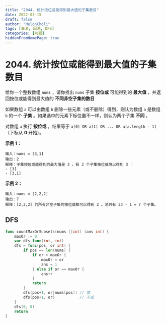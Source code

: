 ```yaml
---
title: "2044. 统计按位或能得到最大值的子集数目"
date: 2022-03-15
draft: false
author: "MelonCholi"
tags: [算法, 回溯, DFS]
categories: [刷题]
hiddenFromHomePage: true
---
```


# 2044. 统计按位或能得到最大值的子集数目

给你一个整数数组 `nums` ，请你找出 `nums` 子集 **按位或** 可能得到的 **最大值** ，并返回按位或能得到最大值的 **不同非空子集的数目** 

如果数组 `a` 可以由数组 `b` 删除一些元素（或不删除）得到，则认为数组 `a` 是数组 `b` 的一个 **子集** 。如果选中的元素下标位置不一样，则认为两个子集 **不同** 。

对数组 `a` 执行 **按位或** ，结果等于 `a[0] OR a[1] OR ... OR a[a.length - 1]`（下标从 **0** 开始）。

**示例 1：**

```
输入：nums = [3,1]
输出：2
解释：子集按位或能得到的最大值是 3 。有 2 个子集按位或可以得到 3 ：
- [3]
- [3,1]
```

**示例 2：**

```
输入：nums = [2,2,2]
输出：7
解释：[2,2,2] 的所有非空子集的按位或都可以得到 2 。总共有 23 - 1 = 7 个子集。
```

## DFS

```go
func countMaxOrSubsets(nums []int) (ans int) {
	maxOr := 0
	var dfs func(int, int)
	dfs = func(pos, or int) {
		if pos == len(nums) {
			if or > maxOr {
				maxOr = or
				ans = 1
			} else if or == maxOr {
				ans++
			}
			return
		}
		dfs(pos+1, or|nums[pos]) // 或
		dfs(pos+1, or)           // 不或
	}
	dfs(0, 0)
	return
}
```

